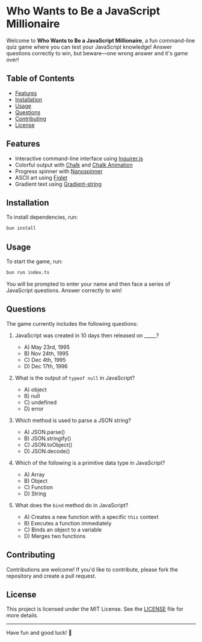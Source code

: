 # Who Wants to Be a JavaScript Millionaire

Welcome to **Who Wants to Be a JavaScript Millionaire**, a fun command-line quiz game where you can test your JavaScript knowledge! Answer questions correctly to win, but beware—one wrong answer and it's game over!

## Table of Contents

- [Features](#features)
- [Installation](#installation)
- [Usage](#usage)
- [Questions](#questions)
- [Contributing](#contributing)
- [License](#license)

## Features

- Interactive command-line interface using [Inquirer.js](https://www.npmjs.com/package/inquirer)
- Colorful output with [Chalk](https://www.npmjs.com/package/chalk) and [Chalk Animation](https://www.npmjs.com/package/chalk-animation)
- Progress spinner with [Nanospinner](https://www.npmjs.com/package/nanospinner)
- ASCII art using [Figlet](https://www.npmjs.com/package/figlet)
- Gradient text using [Gradient-string](https://www.npmjs.com/package/gradient-string)

## Installation

To install dependencies, run:

```bash
bun install
```

## Usage

To start the game, run:

```bash
bun run index.ts
```

You will be prompted to enter your name and then face a series of JavaScript questions. Answer correctly to win!

## Questions

The game currently includes the following questions:

1. JavaScript was created in 10 days then released on _____?
   - A) May 23rd, 1995
   - B) Nov 24th, 1995
   - C) Dec 4th, 1995
   - D) Dec 17th, 1996

2. What is the output of `typeof null` in JavaScript?
   - A) object
   - B) null
   - C) undefined
   - D) error

3. Which method is used to parse a JSON string?
   - A) JSON.parse()
   - B) JSON.stringify()
   - C) JSON.toObject()
   - D) JSON.decode()

4. Which of the following is a primitive data type in JavaScript?
   - A) Array
   - B) Object
   - C) Function
   - D) String

5. What does the `bind` method do in JavaScript?
   - A) Creates a new function with a specific `this` context
   - B) Executes a function immediately
   - C) Binds an object to a variable
   - D) Merges two functions

## Contributing

Contributions are welcome! If you'd like to contribute, please fork the repository and create a pull request.

## License

This project is licensed under the MIT License. See the [LICENSE](LICENSE) file for more details.

---

Have fun and good luck! 🎉